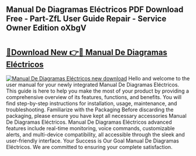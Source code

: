 ## Manual De Diagramas Eléctricos PDF Download Free - Part-ZfL User Guide Repair - Service Owner Edition oXbgV

# <h2><a href="http://bc29768.oget.top/?id=Manual+De+Diagramas+El%c3%a9ctricos">🔗Download New 👉🔴 Manual De Diagramas Eléctricos</a></h2>

[![Manual De Diagramas Eléctricos new download](https://i.imgur.com/5g1atiW.png)](http://bc29768.oget.top/?id=Manual+De+Diagramas+El%c3%a9ctricos)
Hello and welcome to the user manual for your newly integrated Manual De Diagramas Eléctricos. This guide is here to help you make the most of your product by providing a comprehensive overview of its features, functions, and benefits. You will find step-by-step instructions for installation, usage, maintenance, and troubleshooting. Familiarize with the Packaging Before discarding the packaging, please ensure you have kept all necessary accessories Manual De Diagramas Eléctricos. Manual De Diagramas Eléctricos advanced features include real-time monitoring, voice commands, customizable alerts, and multi-device compatibility, all accessible through the sleek and user-friendly interface. Your Success is Our Goal Manual De Diagramas Eléctricos. We are committed to ensuring your complete satisfaction.
